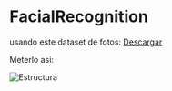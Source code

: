 # FacialRecognition
usando este dataset de fotos: [Descargar](http://conradsanderson.id.au/lfwcrop/lfwcrop_grey.zip)

Meterlo asi:


  ![Estructura](https://cdn.discordapp.com/attachments/714940359381090326/761329268412121098/aaa.JPG)
